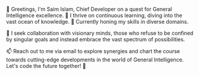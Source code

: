 👋 Greetings, I'm Saim Islam, Chief Developer on a quest for General Intelligence excellence. 👀 I thrive on continuous learning, diving into the vast ocean of knowledge. 🌱 Currently honing my skills in diverse domains.

💞️ I seek collaboration with visionary minds, those who refuse to be confined by singular goals and instead embrace the vast spectrum of possibilities.

📫 Reach out to me via email to explore synergies and chart the course towards cutting-edge developments in the world of General Intelligence. Let's code the future together! 🚀
